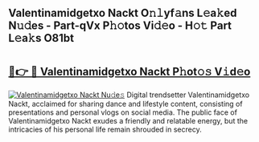 ## Valentinamidgetxo Nackt O𝚗𝚕yf𝚊ns L𝚎a𝚔ed N𝚞𝚍es - Part-qVx P𝚑𝚘tos Vi𝚍𝚎o - H𝚘𝚝 Part L𝚎a𝚔s O81bt

# <h2><a href="http://kf2mbio.oniu.top/?m=Valentinamidgetxo+Nackt">🔗👉 🔴 Valentinamidgetxo Nackt P𝚑ot𝚘𝚜 V𝚒d𝚎o</a></h2>

[![Valentinamidgetxo Nackt Nu𝚍e𝚜](https://i.imgur.com/0qMVB7G.gif)](http://kf2mbio.oniu.top/?m=Valentinamidgetxo+Nackt)
Digital trendsetter Valentinamidgetxo Nackt, acclaimed for sharing dance and lifestyle content, consisting of presentations and personal vlogs on social media. The public face of Valentinamidgetxo Nackt exudes a friendly and relatable energy, but the intricacies of his personal life remain shrouded in secrecy.  
